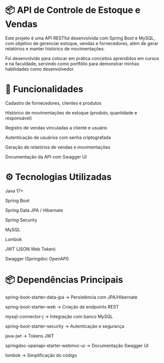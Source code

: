 # 📦 API de Controle de Estoque e Vendas

Este projeto é uma API RESTful desenvolvida com Spring Boot e MySQL, com objetivo de gerenciar estoque, vendas e fornecedores, além de gerar relatórios e manter histórico de movimentações.

Foi desenvolvido para colocar em prática conceitos aprendidos em cursos e na faculdade, servindo como portfólio para demonstrar minhas habilidades como desenvolvedor.

# 🚀 Funcionalidades

Cadastro de fornecedores, clientes e produtos

Histórico de movimentações de estoque (produto, quantidade e responsável)

Registro de vendas vinculadas a cliente e usuário

Autenticação de usuários com senha criptografada

Geração de relatórios de vendas e movimentações

Documentação da API com Swagger UI

# ⚙️ Tecnologias Utilizadas

Java 17+

Spring Boot

Spring Data JPA / Hibernate

Spring Security

MySQL

Lombok

JWT (JSON Web Token)

Swagger (Springdoc OpenAPI)

# 📦 Dependências Principais

spring-boot-starter-data-jpa → Persistência com JPA/Hibernate

spring-boot-starter-web → Criação de endpoints REST

mysql-connector-j → Integração com banco MySQL

spring-boot-starter-security → Autenticação e segurança

java-jwt → Tokens JWT

springdoc-openapi-starter-webmvc-ui → Documentação Swagger UI

lombok → Simplificação do código
